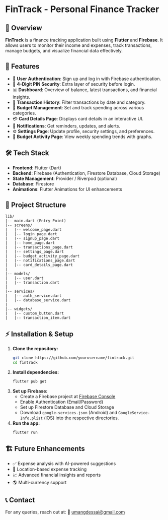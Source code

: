 # FinTrack - Personal Finance Tracker

## 📌 Overview
**FinTrack** is a finance tracking application built using **Flutter** and **Firebase**. It allows users to monitor their income and expenses, track transactions, manage budgets, and visualize financial data effectively.

## 🚀 Features
- 📲 **User Authentication**: Sign up and log in with Firebase authentication.
- 🔢 **4-Digit PIN Security**: Extra layer of security before login.
- 📊 **Dashboard**: Overview of balance, latest transactions, and financial insights.
- 📜 **Transaction History**: Filter transactions by date and category.
- 🏦 **Budget Management**: Set and track spending across various categories.
- 💳 **Card Details Page**: Displays card details in an interactive UI.
- 🔔 **Notifications**: Get reminders, updates, and alerts.
- ⚙️ **Settings Page**: Update profile, security settings, and preferences.
- 📅 **Budget Activity Page**: View weekly spending trends with graphs.

## 🛠️ Tech Stack
- **Frontend**: Flutter (Dart)
- **Backend**: Firebase (Authentication, Firestore Database, Cloud Storage)
- **State Management**: Provider / Riverpod (optional)
- **Database**: Firestore
- **Animations**: Flutter Animations for UI enhancements

## 📂 Project Structure
```
lib/
|-- main.dart (Entry Point)
|-- screens/
|   |-- welcome_page.dart
|   |-- login_page.dart
|   |-- signup_page.dart
|   |-- home_page.dart
|   |-- transactions_page.dart
|   |-- settings_page.dart
|   |-- budget_activity_page.dart
|   |-- notifications_page.dart
|   |-- card_details_page.dart
|
|-- models/
|   |-- user.dart
|   |-- transaction.dart
|
|-- services/
|   |-- auth_service.dart
|   |-- database_service.dart
|
|-- widgets/
|   |-- custom_button.dart
|   |-- transaction_item.dart
```

## ⚡ Installation & Setup
1. **Clone the repository:**
   ```bash
   git clone https://github.com/yourusername/fintrack.git
   cd fintrack
   ```
2. **Install dependencies:**
   ```bash
   flutter pub get
   ```
3. **Set up Firebase:**
   - Create a Firebase project at [Firebase Console](https://console.firebase.google.com/)
   - Enable Authentication (Email/Password)
   - Set up Firestore Database and Cloud Storage
   - Download `google-services.json` (Android) and `GoogleService-Info.plist` (iOS) into the respective directories.
4. **Run the app:**
   ```bash
   flutter run
   ```

## 🏗️ Future Enhancements
- ✅ Expense analysis with AI-powered suggestions
- 📍 Location-based expense tracking
- 📈 Advanced financial insights and reports
- 🌎 Multi-currency support

## 📞 Contact
For any queries, reach out at:
📧 umangdessai@gmail.com

